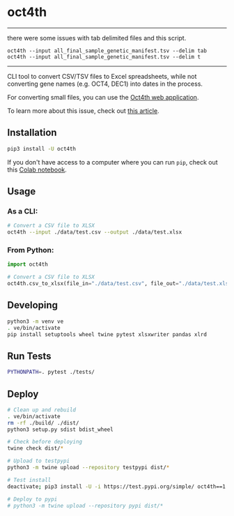 # oct4th
------------------

there were some issues with tab delimited files and this script.

```
oct4th --input all_final_sample_genetic_manifest.tsv --delim tab
oct4th --input all_final_sample_genetic_manifest.tsv --delim t
```

------------------


CLI tool to convert CSV/TSV files to Excel spreadsheets, while not converting gene names (e.g. OCT4, DEC1) into dates in the process.

For converting small files, you can use the [Oct4th web application](https://oct4th.sandbox.bio).

To learn more about this issue, check out [this article](https://medium.com/@robaboukhalil/how-to-fix-excels-gene-to-date-conversion-5c98d0072450).

## Installation

```bash
pip3 install -U oct4th
```

If you don't have access to a computer where you can run `pip`, check out this [Colab notebook](https://colab.research.google.com/drive/1c7wGcEySoR6hIidVoZZKTQDYcOtC8UgU?usp=sharing).

## Usage

### As a CLI:

```bash
# Convert a CSV file to XLSX
oct4th --input ./data/test.csv --output ./data/test.xlsx
```

### From Python:

```python
import oct4th

# Convert a CSV file to XLSX
oct4th.csv_to_xlsx(file_in="./data/test.csv", file_out="./data/test.xlsx")
```

## Developing

```bash
python3 -m venv ve
. ve/bin/activate
pip install setuptools wheel twine pytest xlsxwriter pandas xlrd
```

## Run Tests

```bash
PYTHONPATH=. pytest ./tests/
```

## Deploy

```bash
# Clean up and rebuild
. ve/bin/activate
rm -rf ./build/ ./dist/
python3 setup.py sdist bdist_wheel

# Check before deploying
twine check dist/*

# Upload to testpypi
python3 -m twine upload --repository testpypi dist/*

# Test install
deactivate; pip3 install -U -i https://test.pypi.org/simple/ oct4th==1.0.0b9

# Deploy to pypi
# python3 -m twine upload --repository pypi dist/*
```
